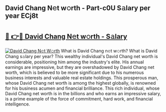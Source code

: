 ## David Chang N𝚎t w𝚘rth - Part-c0U S𝚊lary per year ECj8t

# <h2><a href="http://gc1v6lo.nevu.top/?p=David+Chang">🔗 👉🔴 David Chang N𝚎t w𝚘rth - S𝚊lary</a></h2>

[![David Chang N𝚎t W𝚘rth](https://i.imgur.com/Oavwk0R.jpeg)](http://gc1v6lo.nevu.top/?p=David+Chang)
What is David Chang n𝚎t w𝚘rth? What is David Chang s𝚊lary per year?
This wealthy individual's David Chang net worth is considerable, positioning him among the industry's elite. His annual earnings are impressive, but they are overshadowed by David Chang net worth, which is believed to be more significant due to his numerous business interests and valuable real estate holdings. This prosperous man, whose David Chang net worth is among the highest globally, is renowned for his business acumen and financial brilliance. This rich individual, whose David Chang net worth is in the billions and who earns an impressive salary, is a prime example of the force of commitment, hard work, and financial intelligence.
